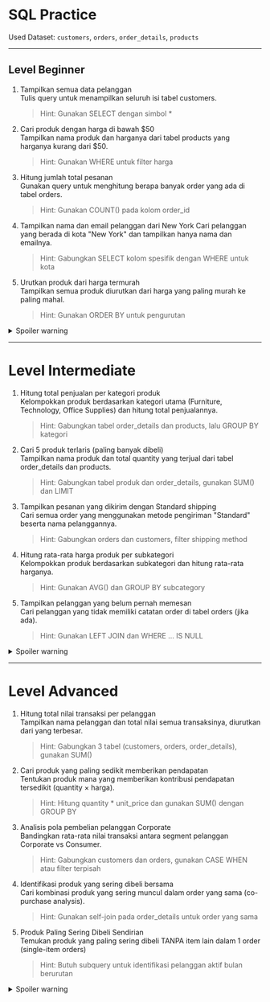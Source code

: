 # SQL Practice

Used Dataset: `customers`, `orders`, `order_details`, `products`

---
## Level Beginner
1. Tampilkan semua data pelanggan  
Tulis query untuk menampilkan seluruh isi tabel customers.
   > Hint: Gunakan SELECT dengan simbol *
2. Cari produk dengan harga di bawah $50  
Tampilkan nama produk dan harganya dari tabel products yang harganya kurang dari $50.
   > Hint: Gunakan WHERE untuk filter harga
3. Hitung jumlah total pesanan  
Gunakan query untuk menghitung berapa banyak order yang ada di tabel orders.
   > Hint: Gunakan COUNT() pada kolom order_id
4. Tampilkan nama dan email pelanggan dari New York
Cari pelanggan yang berada di kota "New York" dan tampilkan hanya nama dan emailnya.
   > Hint: Gabungkan SELECT kolom spesifik dengan WHERE untuk kota
5. Urutkan produk dari harga termurah  
Tampilkan semua produk diurutkan dari harga yang paling murah ke paling mahal.
   > Hint: Gunakan ORDER BY untuk pengurutan
<details>
  <summary>Spoiler warning</summary>

  1. Tampilkan semua data pelanggan
      ```sql
      SELECT * FROM customers;
      ```
      > Penjelasan: SELECT * berarti pilih semua kolom, FROM customers berarti dari tabel customers.
  2. Cari produk dengan harga di bawah $50
      ```sql
      SELECT product_name, price 
      FROM products 
      WHERE price < 50;
      ```
      > Penjelasan: WHERE price < 50 adalah kondisi filter untuk harga.
  3. Hitung jumlah total pesanan
      ```sql
      SELECT COUNT(order_id) AS total_orders 
      FROM orders;
      ```
      > Penjelasan: COUNT() menghitung jumlah baris, AS total_orders memberi nama kolom hasil.
  4. Tampilkan nama dan email pelanggan dari New York
      ```sql
      SELECT customer_name, email 
      FROM customers 
      WHERE city = 'New York';
      ```
      > Penjelasan: Hanya ambil kolom customer_name dan email dengan kondisi kota tertentu.
  5. Urutkan produk dari harga termurah
      ```sql
      SELECT * FROM products 
      ORDER BY price ASC;
      ```
      > Penjelasan: ASC (ascending) untuk mengurutkan dari kecil ke besar.
</details>

---
# Level Intermediate
1. Hitung total penjualan per kategori produk  
Kelompokkan produk berdasarkan kategori utama (Furniture, Technology, Office Supplies) dan hitung total penjualannya.
   > Hint: Gabungkan tabel order_details dan products, lalu GROUP BY kategori
2. Cari 5 produk terlaris (paling banyak dibeli)  
Tampilkan nama produk dan total quantity yang terjual dari tabel order_details dan products.
   > Hint: Gabungkan tabel produk dan order_details, gunakan SUM() dan LIMIT
3. Tampilkan pesanan yang dikirim dengan Standard shipping  
Cari semua order yang menggunakan metode pengiriman "Standard" beserta nama pelanggannya.
   > Hint: Gabungkan orders dan customers, filter shipping method
4. Hitung rata-rata harga produk per subkategori  
Kelompokkan produk berdasarkan subkategori dan hitung rata-rata harganya.
   > Hint: Gunakan AVG() dan GROUP BY subcategory
5. Tampilkan pelanggan yang belum pernah memesan  
Cari pelanggan yang tidak memiliki catatan order di tabel orders (jika ada).
   > Hint: Gunakan LEFT JOIN dan WHERE ... IS NULL
<details>
  <summary>Spoiler warning</summary>

  1. Hitung total penjualan per kategori produk
      ```sql
      SELECT p.category, SUM(od.quantity * od.unit_price) AS total_sales
      FROM order_details od
      JOIN products p ON od.product_id = p.product_id
      GROUP BY p.category;
      ```
      > Penjelasan: JOIN menghubungkan tabel, GROUP BY mengelompokkan hasil per kategori.
  2. Cari 5 produk terlaris (paling banyak dibeli)
      ```sql
      SELECT p.product_name, SUM(od.quantity) AS total_sold
      FROM order_details od
      JOIN products p ON od.product_id = p.product_id
      GROUP BY p.product_name
      ORDER BY total_sold DESC
      LIMIT 5;
      ```
      > Penjelasan: ORDER BY total_sold DESC mengurutkan dari terbanyak, LIMIT 5 ambil 5 teratas.
  3. Tampilkan pesanan yang dikirim dengan Standard shipping
      ```sql
      SELECT o.order_id, c.customer_name, o.ship_mode
      FROM orders o
      JOIN customers c ON o.customer_id = c.customer_id
      WHERE o.ship_mode = 'Standard';
      ```
      > Penjelasan: JOIN menghubungkan order dan pelanggan, WHERE memfilter metode pengiriman.
  4. Hitung rata-rata harga produk per subkategori
      ```sql
      SELECT subcategory, AVG(price) AS avg_price
      FROM products
      GROUP BY subcategory;
      ```
      > Penjelasan: AVG(price) menghitung rata-rata, GROUP BY mengelompokkan per subkategori.
  5. Tampilkan pelanggan yang belum pernah memesan
      ```sql
      SELECT c.customer_name
      FROM customers c
      LEFT JOIN orders o ON c.customer_id = o.customer_id
      WHERE o.order_id IS NULL;
      ```
      > Penjelasan: LEFT JOIN menjaga semua pelanggan, IS NULL menemukan yang tidak ada di tabel orders.
</details>

---
# Level Advanced
1. Hitung total nilai transaksi per pelanggan  
Tampilkan nama pelanggan dan total nilai semua transaksinya, diurutkan dari yang terbesar.
   > Hint: Gabungkan 3 tabel (customers, orders, order_details), gunakan SUM()
2. Cari produk yang paling sedikit memberikan pendapatan  
Tentukan produk mana yang memberikan kontribusi pendapatan tersedikit (quantity × harga).
   > Hint: Hitung quantity * unit_price dan gunakan SUM() dengan GROUP BY
3. Analisis pola pembelian pelanggan Corporate  
Bandingkan rata-rata nilai transaksi antara segment pelanggan Corporate vs Consumer.
   > Hint: Gabungkan customers dan orders, gunakan CASE WHEN atau filter terpisah
4. Identifikasi produk yang sering dibeli bersama  
Cari kombinasi produk yang sering muncul dalam order yang sama (co-purchase analysis).
   > Hint: Gunakan self-join pada order_details untuk order yang sama
5. Produk Paling Sering Dibeli Sendirian  
Temukan produk yang paling sering dibeli TANPA item lain dalam 1 order (single-item orders)
   > Hint: Butuh subquery untuk identifikasi pelanggan aktif bulan berurutan
<details>
  <summary>Spoiler warning</summary>

  1. Hitung total nilai transaksi per pelanggan  
      ```sql
      SELECT c.customer_name, SUM(o.total_amount) AS total_spent
      FROM customers c
      JOIN orders o ON c.customer_id = o.customer_id
      GROUP BY c.customer_name
      ORDER BY total_spent DESC;
      ```
      > Penjelasan: Gabungkan ketiga tabel, SUM total amount per pelanggan.
  2. Cari produk yang paling sedikit memberikan pendapatan
      ```sql
      SELECT p.product_name, 
       SUM(od.quantity * od.unit_price * (1 - od.discount)) AS revenue
      FROM order_details od
      JOIN products p ON od.product_id = p.product_id
      GROUP BY p.product_name
      ORDER BY revenue ASC
      LIMIT 1;
      ```
      > Penjelasan: (1 - discount) menyesuaikan harga dengan diskon.
  3. Analisis pola pembelian pelanggan Corporate
      ```sql
      SELECT 
        segment,
        AVG(total_amount) AS avg_order_value
      FROM orders o
            JOIN customers c ON o.customer_id = c.customer_id
      WHERE segment IN ('Corporate', 'Consumer')
      GROUP BY segment;
      ```
      > Penjelasan: Filter segment tertentu dan hitung rata-rata nilai transaksi.
  4. Identifikasi produk yang sering dibeli bersama
      ```sql
      SELECT 
          a.product_id AS product1_id,
          p1.product_name AS product1_name,
          b.product_id AS product2_id,
          p2.product_name AS product2_name,
          COUNT(*) AS times_bought_together
      FROM order_details a
      JOIN order_details b ON a.order_id = b.order_id
            JOIN products p1 ON a.product_id = p1.product_id
      JOIN products p2 ON b.product_id = p2.product_id
      WHERE a.product_id < b.product_id  -- Avoid duplicate pairs
      GROUP BY a.product_id, p1.product_name, b.product_id, p2.product_name
      ORDER BY times_bought_together DESC
      LIMIT 5;
      ```
      > Penjelasan: Join tabel ke dirinya sendiri untuk menemukan kombinasi produk dalam order yang sama.
  5. Produk Paling Sering Dibeli Sendirian
      ```sql
      SELECT p.product_name, COUNT(*) AS single_order_count
      FROM orders o
      JOIN order_details od ON o.order_id = od.order_id
      JOIN products p ON od.product_id = p.product_id
      WHERE o.order_id IN (
          SELECT order_id 
          FROM order_details 
          GROUP BY order_id 
          HAVING COUNT(*) = 1
      )
      GROUP BY p.product_name
      ORDER BY single_order_count DESC
      LIMIT 3;
      ```
      > Penjelasan: CTE (WITH) membuat daftar pelanggan aktif per bulan, lalu dibandingkan dengan bulan berikutnya.
</details>